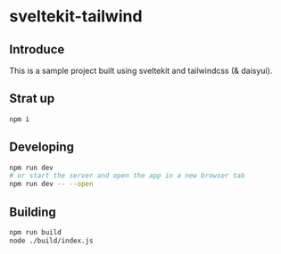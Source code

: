 # sveltekit-tailwind
## Introduce
This is a sample project built using sveltekit and tailwindcss (& daisyui).

## Strat up
```bash
npm i 
```

## Developing
```bash
npm run dev
# or start the server and open the app in a new browser tab
npm run dev -- --open
```

## Building
```bash
npm run build
node ./build/index.js
```
